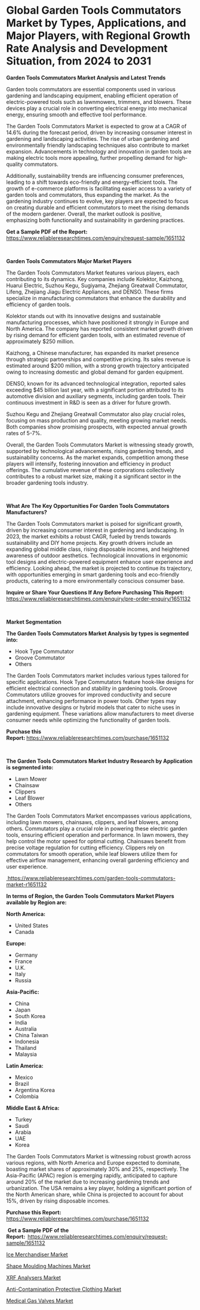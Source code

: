 <p><h1>Global Garden Tools Commutators Market by Types, Applications, and Major Players, with Regional Growth Rate Analysis and Development Situation, from 2024 to 2031</h1></p><p><strong>Garden Tools Commutators Market Analysis and Latest Trends</strong></p>
<p><p>Garden tools commutators are essential components used in various gardening and landscaping equipment, enabling efficient operation of electric-powered tools such as lawnmowers, trimmers, and blowers. These devices play a crucial role in converting electrical energy into mechanical energy, ensuring smooth and effective tool performance. </p><p>The Garden Tools Commutators Market is expected to grow at a CAGR of 14.6% during the forecast period, driven by increasing consumer interest in gardening and landscaping activities. The rise of urban gardening and environmentally friendly landscaping techniques also contribute to market expansion. Advancements in technology and innovation in garden tools are making electric tools more appealing, further propelling demand for high-quality commutators.</p><p>Additionally, sustainability trends are influencing consumer preferences, leading to a shift towards eco-friendly and energy-efficient tools. The growth of e-commerce platforms is facilitating easier access to a variety of garden tools and commutators, thus expanding the market. As the gardening industry continues to evolve, key players are expected to focus on creating durable and efficient commutators to meet the rising demands of the modern gardener. Overall, the market outlook is positive, emphasizing both functionality and sustainability in gardening practices.</p></p>
<p><strong>Get a Sample PDF of the Report:&nbsp;</strong> <a href="https://www.reliableresearchtimes.com/enquiry/request-sample/1651132?utm_campaign=1355&utm_medium=2&utm_source=Github&utm_content=ia&utm_term=03102024&utm_id=garden-tools-commutators">https://www.reliableresearchtimes.com/enquiry/request-sample/1651132</a></p>
<p>&nbsp;</p>
<p><strong>Garden Tools Commutators Major Market Players</strong></p>
<p><p>The Garden Tools Commutators Market features various players, each contributing to its dynamics. Key companies include Kolektor, Kaizhong, Huarui Electric, Suzhou Kegu, Sugiyama, Zhejiang Greatwall Commutator, Lifeng, Zhejiang Jiagu Electric Appliances, and DENSO. These firms specialize in manufacturing commutators that enhance the durability and efficiency of garden tools.</p><p>Kolektor stands out with its innovative designs and sustainable manufacturing processes, which have positioned it strongly in Europe and North America. The company has reported consistent market growth driven by rising demand for efficient garden tools, with an estimated revenue of approximately $250 million.</p><p>Kaizhong, a Chinese manufacturer, has expanded its market presence through strategic partnerships and competitive pricing. Its sales revenue is estimated around $200 million, with a strong growth trajectory anticipated owing to increasing domestic and global demand for garden equipment.</p><p>DENSO, known for its advanced technological integration, reported sales exceeding $45 billion last year, with a significant portion attributed to its automotive division and auxiliary segments, including garden tools. Their continuous investment in R&D is seen as a driver for future growth.</p><p>Suzhou Kegu and Zhejiang Greatwall Commutator also play crucial roles, focusing on mass production and quality, meeting growing market needs. Both companies show promising prospects, with expected annual growth rates of 5-7%.</p><p>Overall, the Garden Tools Commutators Market is witnessing steady growth, supported by technological advancements, rising gardening trends, and sustainability concerns. As the market expands, competition among these players will intensify, fostering innovation and efficiency in product offerings. The cumulative revenue of these corporations collectively contributes to a robust market size, making it a significant sector in the broader gardening tools industry.</p></p>
<p>&nbsp;</p>
<p><strong>What Are The Key Opportunities For Garden Tools Commutators Manufacturers?</strong></p>
<p><p>The Garden Tools Commutators market is poised for significant growth, driven by increasing consumer interest in gardening and landscaping. In 2023, the market exhibits a robust CAGR, fueled by trends towards sustainability and DIY home projects. Key growth drivers include an expanding global middle class, rising disposable incomes, and heightened awareness of outdoor aesthetics. Technological innovations in ergonomic tool designs and electric-powered equipment enhance user experience and efficiency. Looking ahead, the market is projected to continue its trajectory, with opportunities emerging in smart gardening tools and eco-friendly products, catering to a more environmentally conscious consumer base.</p></p>
<p><strong>Inquire or Share Your Questions If Any Before Purchasing This Report:</strong> <a href="https://www.reliableresearchtimes.com/enquiry/pre-order-enquiry/1651132?utm_campaign=1355&utm_medium=2&utm_source=Github&utm_content=ia&utm_term=03102024&utm_id=garden-tools-commutators">https://www.reliableresearchtimes.com/enquiry/pre-order-enquiry/1651132</a></p>
<p>&nbsp;</p>
<p><strong>Market Segmentation</strong></p>
<p><strong>The Garden Tools Commutators Market Analysis by types is segmented into:</strong></p>
<p><ul><li>Hook Type Commutator</li><li>Groove Commutator</li><li>Others</li></ul></p>
<p><p>The Garden Tools Commutators market includes various types tailored for specific applications. Hook Type Commutators feature hook-like designs for efficient electrical connection and stability in gardening tools. Groove Commutators utilize grooves for improved conductivity and secure attachment, enhancing performance in power tools. Other types may include innovative designs or hybrid models that cater to niche uses in gardening equipment. These variations allow manufacturers to meet diverse consumer needs while optimizing the functionality of garden tools.</p></p>
<p><strong>Purchase this Report:&nbsp;</strong><a href="https://www.reliableresearchtimes.com/purchase/1651132?utm_campaign=1355&utm_medium=2&utm_source=Github&utm_content=ia&utm_term=03102024&utm_id=garden-tools-commutators">https://www.reliableresearchtimes.com/purchase/1651132</a></p>
<p>&nbsp;</p>
<p><strong>The Garden Tools Commutators Market Industry Research by Application is segmented into:</strong></p>
<p><ul><li>Lawn Mower</li><li>Chainsaw</li><li>Clippers</li><li>Leaf Blower</li><li>Others</li></ul></p>
<p><p>The Garden Tools Commutators Market encompasses various applications, including lawn mowers, chainsaws, clippers, and leaf blowers, among others. Commutators play a crucial role in powering these electric garden tools, ensuring efficient operation and performance. In lawn mowers, they help control the motor speed for optimal cutting. Chainsaws benefit from precise voltage regulation for cutting efficiency. Clippers rely on commutators for smooth operation, while leaf blowers utilize them for effective airflow management, enhancing overall gardening efficiency and user experience.</p></p>
<p><a href="https://www.reliableresearchtimes.com/garden-tools-commutators-market-r1651132?utm_campaign=1355&utm_medium=2&utm_source=Github&utm_content=ia&utm_term=03102024&utm_id=garden-tools-commutators">&nbsp;https://www.reliableresearchtimes.com/garden-tools-commutators-market-r1651132</a></p>
<p><strong>In terms of Region, the Garden Tools Commutators Market Players available by Region are:</strong></p>
<p>
    <p> <strong> North America: </strong>
        <ul>
            <li>United States</li>
            <li>Canada</li>
        </ul>
        </p> 
    <p> <strong> Europe: </strong>
        <ul>
            <li>Germany</li>
            <li>France</li>
            <li>U.K.</li>
            <li>Italy</li>
            <li>Russia</li>
        </ul>
        </p> 
    <p> <strong> Asia-Pacific: </strong>
        <ul>
            <li>China</li>
            <li>Japan</li>
            <li>South Korea</li>
            <li>India</li>
            <li>Australia</li>
            <li>China Taiwan</li>
            <li>Indonesia</li>
            <li>Thailand</li>
            <li>Malaysia</li>
        </ul>
        </p> 
    <p> <strong> Latin America: </strong>
        <ul>
            <li>Mexico</li>
            <li>Brazil</li>
            <li>Argentina Korea</li>
            <li>Colombia</li>
        </ul>
        </p> 
    <p> <strong> Middle East & Africa: </strong>
        <ul>
            <li>Turkey</li>
            <li>Saudi</li>
            <li>Arabia</li>
            <li>UAE</li>
            <li>Korea</li>
        </ul>
    </p>
    </p>
<p><p>The Garden Tools Commutators Market is witnessing robust growth across various regions, with North America and Europe expected to dominate, boasting market shares of approximately 30% and 25%, respectively. The Asia-Pacific (APAC) region is emerging rapidly, anticipated to capture around 20% of the market due to increasing gardening trends and urbanization. The USA remains a key player, holding a significant portion of the North American share, while China is projected to account for about 15%, driven by rising disposable incomes.</p></p>
<p><strong>Purchase this Report: </strong><a href="https://www.reliableresearchtimes.com/purchase/1651132?utm_campaign=1355&utm_medium=2&utm_source=Github&utm_content=ia&utm_term=03102024&utm_id=garden-tools-commutators">https://www.reliableresearchtimes.com/purchase/1651132</a></p>
<p>&nbsp;<strong>Get a Sample PDF of the Report:&nbsp;&nbsp;</strong><a href="https://www.reliableresearchtimes.com/enquiry/request-sample/1651132?utm_campaign=1355&utm_medium=2&utm_source=Github&utm_content=ia&utm_term=03102024&utm_id=garden-tools-commutators">https://www.reliableresearchtimes.com/enquiry/request-sample/1651132</a></p>
<p><strong></strong></p>
<p><p><a href="https://www.linkedin.com/pulse/global-ice-merchandiser-market-status-2024-2031-forecast-4xcbc?trackingId=f0H80j0gRgucIoNKAk5Xag%3D%3D&utm_campaign=1355&utm_medium=2&utm_source=Github&utm_content=ia&utm_term=03102024&utm_id=garden-tools-commutators">Ice Merchandiser Market</a></p><p><a href="https://issuu.com/reportprime-2/docs/shape-moulding-machines-market-size_a0cbc43dcbc4f6?utm_campaign=1355&utm_medium=2&utm_source=Github&utm_content=ia&utm_term=03102024&utm_id=garden-tools-commutators">Shape Moulding Machines Market</a></p><p><a href="https://www.linkedin.com/pulse/xrf-analysers-market-size-growing-cagr-81-report-covers-analysis-ch4rf?trackingId=vtsAFjP3TrCvgisU0eB8%2FA%3D%3D&utm_campaign=1355&utm_medium=2&utm_source=Github&utm_content=ia&utm_term=03102024&utm_id=garden-tools-commutators">XRF Analysers Market</a></p><p><a href="https://github.com/arionmp/Market-Research-Report-List-5/blob/main/anti-contamination-protective-clothing-market.md?utm_campaign=1355&utm_medium=2&utm_source=Github&utm_content=ia&utm_term=03102024&utm_id=garden-tools-commutators">Anti-Contamination Protective Clothing Market</a></p><p><a href="https://issuu.com/reportprime-2/docs/medical-gas-valves-market-size-2030_51561570c8cabb?utm_campaign=1355&utm_medium=2&utm_source=Github&utm_content=ia&utm_term=03102024&utm_id=garden-tools-commutators">Medical Gas Valves Market</a></p></p>
